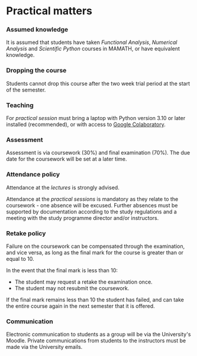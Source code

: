 # Practical matters

### Assumed knowledge

It is assumed that students have taken *Functional Analysis*, *Numerical
Analysis* and *Scientific Python* courses in MAMATH, or have equivalent
knowledge.

### Dropping the course

Students cannot drop this course after the two week trial period at the start
of the semester.

### Teaching

For *practical session* must bring a laptop with Python version 3.10 or later
installed (recommended), or with access to [Google
Colaboratory](https://colab.research.google.com).

### Assessment

Assessment is via coursework (30%) and final examination (70%). The due date
for the coursework will be set at a later time.

### Attendance policy

Attendance at the *lectures* is strongly advised.

Attendance at the *practical sessions* is mandatory as they relate to the
coursework - one absence will be excused. Further absences must be supported by
documentation according to the study regulations and a meeting with the study
programme director and/or instructors.

### Retake policy

Failure on the coursework can be compensated through the examination, and vice
versa, as long as the final mark for the course is greater than or equal to 10.

In the event that the final mark is less than 10:

- The student may request a retake the examination once.
- The student may not resubmit the coursework.

If the final mark remains less than 10 the student has failed, and can take the
entire course again in the next semester that it is offered.

### Communication

Electronic communication to students as a group will be via the University's
Moodle. Private communications from students to the instructors must be made
via the University emails.

